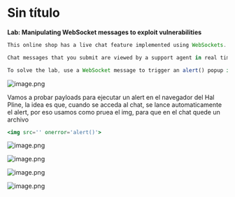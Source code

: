 # Sin título

**Lab: Manipulating WebSocket messages to exploit vulnerabilities**

```jsx
This online shop has a live chat feature implemented using WebSockets.

Chat messages that you submit are viewed by a support agent in real time.

To solve the lab, use a WebSocket message to trigger an alert() popup in the support agent's browser.
```

![image.png](Sin%20ti%CC%81tulo%20abb4adf0cfcf4a4cafc0d864cbd60805/image.png)

Vamos a probar payloads para ejecutar un alert en el navegador del Hal Pline, la idea es que, cuando se acceda al chat, se lance automaticamente el alert, por eso usamos como pruea el img, para que en el chat quede un archivo

```jsx
<img src='' onerror='alert()'>
```

![image.png](Sin%20ti%CC%81tulo%20abb4adf0cfcf4a4cafc0d864cbd60805/image%201.png)

![image.png](Sin%20ti%CC%81tulo%20abb4adf0cfcf4a4cafc0d864cbd60805/image%202.png)

![image.png](Sin%20ti%CC%81tulo%20abb4adf0cfcf4a4cafc0d864cbd60805/image%203.png)

![image.png](Sin%20ti%CC%81tulo%20abb4adf0cfcf4a4cafc0d864cbd60805/image%204.png)